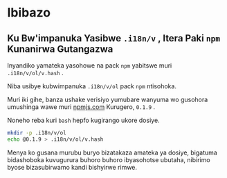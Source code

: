 # Ibibazo

## Ku Bw'impanuka Yasibwe `.i18n/v` , Itera Paki `npm` Kunanirwa Gutangazwa

Inyandiko yamateka yasohowe na pack `npm` yabitswe muri `.i18n/v/ol/v.hash` .

Niba usibye kubwimpanuka `.i18n/v/ol` pack `npm` ntisohoka.

Muri iki gihe, banza ushake verisiyo yumubare wanyuma wo gusohora umushinga wawe muri [npmjs.com](//npmjs.com) Kurugero, `0.1.9` .

Noneho reba kuri `bash` hepfo kugirango ukore dosiye.

```bash
mkdir -p .i18n/v/ol
echo @0.1.9 > .i18n/v/ol/v.hash
```

Menya ko gusana murubu buryo bizatakaza amateka ya dosiye, bigatuma bidashoboka kuvugurura buhoro buhoro ibyasohotse ubutaha, nibirimo byose bizasubirwamo kandi bishyirwe rimwe.